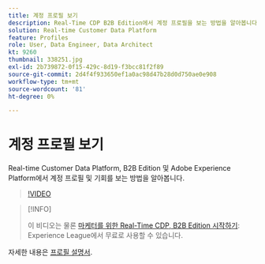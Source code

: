 ```yaml
---
title: 계정 프로필 보기
description: Real-Time CDP B2B Edition에서 계정 프로필을 보는 방법을 알아봅니다.
solution: Real-time Customer Data Platform
feature: Profiles
role: User, Data Engineer, Data Architect
kt: 9260
thumbnail: 338251.jpg
exl-id: 2b739872-0f15-429c-8d19-f3bcc81f2f89
source-git-commit: 2d4f4f933650ef1a0ac98d47b28d0d750ae0e908
workflow-type: tm+mt
source-wordcount: '81'
ht-degree: 0%

---
```


# 계정 프로필 보기

Real-time Customer Data Platform, B2B Edition 및 Adobe Experience Platform에서 계정 프로필 및 기회를 보는 방법을 알아봅니다.

>[!VIDEO](https://video.tv.adobe.com/v/338251?quality=12&learn=on)

>[!INFO]
>
> 이 비디오는 물론 [마케터를 위한 Real-Time CDP, B2B Edition 시작하기](https://experienceleague.adobe.com/?recommended=ExperiencePlatform-U-1-2021.rtcdp.b2b): Experience League에서 무료로 사용할 수 있습니다.

자세한 내용은 [프로필 설명서](https://experienceleague.adobe.com/docs/experience-platform/rtcdp/profile/profile-browse.html).
